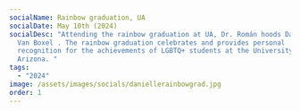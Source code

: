 ```yaml
---
socialName: Rainbow graduation, UA
socialDate: May 10th (2024)
socialDesc: "Attending the rainbow graduation at UA, Dr. Román hoods Danielle
  Van Boxel . The rainbow graduation celebrates and provides personal
  recognition for the achievements of LGBTQ+ students at the University of
  Arizona. "
tags:
  - "2024"
image: /assets/images/socials/daniellerainbowgrad.jpg
order: 1
---
```


